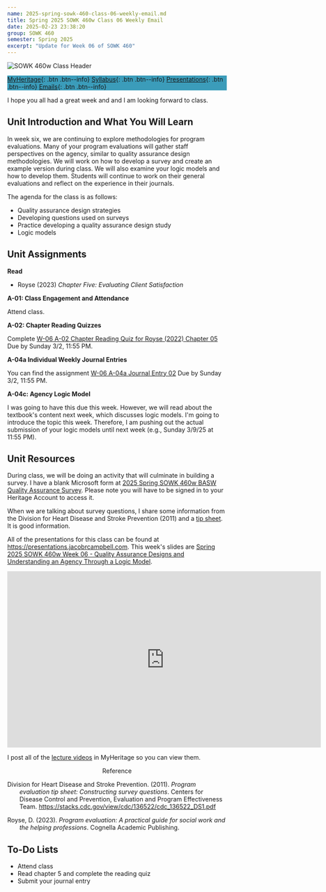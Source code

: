 ```yaml
---
name: 2025-spring-sowk-460-class-06-weekly-email.md
title: Spring 2025 SOWK 460w Class 06 Weekly Email
date: 2025-02-23 23:38:20
group: SOWK 460
semester: Spring 2025
excerpt: "Update for Week 06 of SOWK 460"
---
```


![SOWK 460w Class Header](https://jacobrcampbell.com/assets/media/2024-01-19-sowk-460w-email-header-image.jpg)

<div style="background-color: #3b9cba; width: 100%;" markdown="1">

[MyHeritage](https://myheritage.heritage.edu/ICS/Academics/SOWK/SOWK_460W/2425_SP-SOWK_460W-1/){: .btn .btn--info}
[Syllabus](https://jacobrcampbell.com/assets/media/2025-spring-sowk-460w-1-course-syllabus-campbell.pdf){: .btn .btn--info}
[Presentations](https://presentations.jacobrcampbell.com){: .btn .btn--info}
[Emails](https://jacobrcampbell.com/communications/){: .btn .btn--info}

</div>

I hope you all had a great week and and I am looking forward to class.

## Unit Introduction and What You Will Learn

In week six, we are continuing to explore methodologies for program evaluations. Many of your program evaluations will gather staff perspectives on the agency, similar to quality assurance design methodologies. We will work on how to develop a survey and create an example version during class. We will also examine your logic models and how to develop them. Students will continue to work on their general evaluations and reflect on the experience in their journals.

The agenda for the class is as follows:

- Quality assurance design strategies
- Developing questions used on surveys
- Practice developing a quality assurance design study
- Logic models

## Unit Assignments

**Read**

- Royse (2023) _Chapter Five: Evaluating Client Satisfaction_

**A-01: Class Engagement and Attendance**

Attend class.

**A-02: Chapter Reading Quizzes**

Complete [W-06 A-02 Chapter Reading Quiz for Royse (2022) Chapter 05](https://myheritage.heritage.edu/ICS/Academics/SOWK/SOWK_460W/2425_SP-SOWK_460W-1/Assignments.jnz?portlet=Coursework&screen=AssignmentDetailView&screenType=change&id=ec8ac1d7-cedf-4fe5-8251-4e12c1e2d531) Due by Sunday 3/2, 11:55 PM.

**A-04a Individual Weekly Journal Entries**

You can find the assignment [W-06 A-04a Journal Entry 02](https://myheritage.heritage.edu/ICS/Academics/SOWK/SOWK_460W/2425_SP-SOWK_460W-1/Assignments.jnz?portlet=Coursework&screen=AssignmentDetailView&screenType=change&id=f591cd58-8675-4df5-81f8-2d0b23a1cea1) Due by Sunday 3/2, 11:55 PM.

**A-04c: Agency Logic Model**

I was going to have this due this week. However, we will read about the textbook's content next week, which discusses logic models. I'm going to introduce the topic this week. Therefore, I am pushing out the actual submission of your logic models until next week (e.g., Sunday 3/9/25 at 11:55 PM).

## Unit Resources

During class, we will be doing an activity that will culminate in building a survey. I have a blank Microsoft form at [2025 Spring SOWK 460w BASW Quality Assurance Survey](https://forms.office.com/Pages/DesignPageV2.aspx?subpage=design&FormId=mlmXan5KOES6ffFDvDcevHtyHB-2cQVOrTak2DaV6wJURExKT0Y0RkpDRVBKNkxTWk82MDRDNVhSSi4u&Token=574bdc388d054e0bb2325a1e6f8f934f). Please note you will have to be signed in to your Heritage Account to access it. 

When we are talking about survey questions, I share some information from the Division for Heart Disease and Stroke Prevention (2011) and a [tip sheet](https://stacks.cdc.gov/view/cdc/136522/cdc_136522_DS1.pdf). It is good information.

All of the presentations for this class can be found at <https://presentations.jacobrcampbell.com>. This week's slides are [Spring 2025 SOWK 460w Week 06 - Quality Assurance Designs and Understanding an Agency Through a Logic Model](https://presentations.jacobrcampbell.com/liCMyT).

<iframe src="https://presentations.jacobrcampbell.com/liCMyT/embed" height="405" width="720" style="border: none;"></iframe>

I post all of the [lecture videos](https://myheritage.heritage.edu/ICS/Academics/SOWK/SOWK_460W/2425_SP-SOWK_460W-1/Lecture_Videos.jnz) in MyHeritage so you can view them. 

<div style="text-align: center" markdown="1">
Reference
</div>
<div style="margin: 0 0 0 2em; text-indent: -2em;" markdown="1">

Division for Heart Disease and Stroke Prevention. (2011). _Program evaluation tip sheet: Constructing survey questions_. Centers for Disease Control and Prevention, Evaluation and Program Effectiveness Team. <https://stacks.cdc.gov/view/cdc/136522/cdc_136522_DS1.pdf> 

Royse, D. (2023). _Program evaluation: A practical guide for social work and the helping professions_. Cognella Academic Publishing. 

</div>

## To-Do Lists

- Attend class
- Read chapter 5 and complete the reading quiz
- Submit your journal entry
